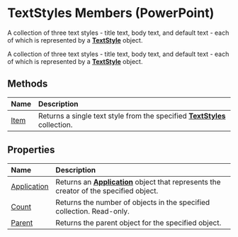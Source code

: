 
# TextStyles Members (PowerPoint)
A collection of three text styles - title text, body text, and default text - each of which is represented by a  **[TextStyle](59cf79e2-7212-4928-d966-6340c9021a6d.md)** object.

A collection of three text styles - title text, body text, and default text - each of which is represented by a  **[TextStyle](59cf79e2-7212-4928-d966-6340c9021a6d.md)** object.


## Methods



|**Name**|**Description**|
|:-----|:-----|
|[Item](3315d566-a46a-38cc-44b3-07c54ec3c6e5.md)|Returns a single text style from the specified  **[TextStyles](5c56df6d-8f37-ebe7-2955-c6c5de1ed771.md)** collection.|

## Properties



|**Name**|**Description**|
|:-----|:-----|
|[Application](ab2a73d2-6742-b567-fc84-6bfe6cc268a3.md)|Returns an  **[Application](978c2b99-4271-b953-4283-73b5f3d96f41.md)** object that represents the creator of the specified object.|
|[Count](afdd652f-7f97-899d-af82-1f2396ff23b9.md)|Returns the number of objects in the specified collection. Read-only.|
|[Parent](74a2784b-ea76-9ef4-cacd-ac5ad9ba34a1.md)|Returns the parent object for the specified object.|
